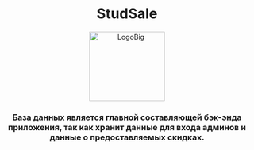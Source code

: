 <h1 align=center>StudSale</h1> 
<div align="center"><img width="152" height="140" alt="LogoBig" src="https://github.com/user-attachments/assets/d422ed64-26f5-49a7-aa5c-57b3d9ae5892" /></div>

<h3 align="center">База данных является главной составляющей бэк-энда приложения, так как хранит данные для входа админов и данные о предоставляемых скидках.</h3>

